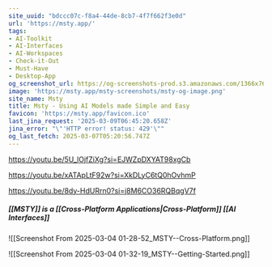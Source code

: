 ```yaml
---
site_uuid: "bdccc07c-f8a4-44de-8cb7-4f7f662f3e0d"
url: 'https://msty.app/'
tags:
- AI-Toolkit
- AI-Interfaces
- AI-Workspaces
- Check-it-Out
- Must-Have
- Desktop-App
og_screenshot_url: https://og-screenshots-prod.s3.amazonaws.com/1366x768/80/false/2d243b015c15897c49c435b077e62a8ccd3573caa27f7822a3086fab22e0aeac.jpeg
image: 'https://msty.app/msty-screenshots/msty-og-image.png'
site_name: Msty
title: Msty - Using AI Models made Simple and Easy
favicon: 'https://msty.app/favicon.ico'
last_jina_request: '2025-03-09T06:45:20.658Z'
jina_error: "\"'HTTP error! status: 429'\""
og_last_fetch: 2025-03-07T05:20:56.747Z
---
```

https://youtu.be/5U_lOjfZiXg?si=EJWZpDXYAT98xgCb

https://youtu.be/xATApLtF92w?si=XkDLyC6tQ0hOvhmP

https://youtu.be/8dy-HdURrn0?si=j8M6CO36RQBqgV7f
##### [[MSTY]] is a [[Cross-Platform Applications|Cross-Platform]] [[AI Interfaces]]

![[Screenshot From 2025-03-04 01-28-52_MSTY--Cross-Platform.png]]

![[Screenshot From 2025-03-04 01-32-19_MSTY--Getting-Started.png]]
